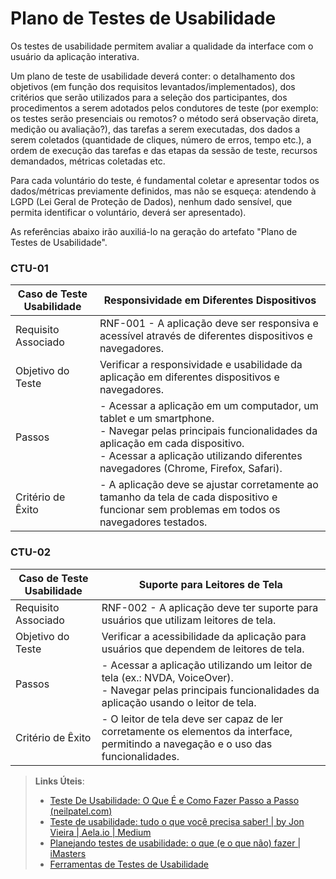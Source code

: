 # Plano de Testes de Usabilidade

Os testes de usabilidade permitem avaliar a qualidade da interface com o usuário da aplicação interativa.

Um plano de teste de usabilidade deverá conter: o detalhamento dos objetivos (em função dos requisitos levantados/implementados), dos critérios que serão utilizados para a seleção dos participantes, dos procedimentos a serem adotados pelos condutores de teste (por exemplo: os testes serão presenciais ou remotos? o método será observação direta, medição ou avaliação?), das tarefas a serem executadas, dos dados a serem coletados (quantidade de cliques, número de erros, tempo etc.), a ordem de execução das tarefas e das etapas da sessão de teste, recursos demandados, métricas coletadas etc.

Para cada voluntário do teste, é fundamental coletar e apresentar todos os dados/métricas previamente definidos, mas não se esqueça: atendendo à LGPD (Lei Geral de Proteção de Dados), nenhum dado sensível, que permita identificar o voluntário, deverá ser apresentado).

As referências abaixo irão auxiliá-lo na geração do artefato "Plano de Testes de Usabilidade".

### CTU-01
| **Caso de Teste Usabilidade** 	| **Responsividade em Diferentes Dispositivos** 	|
|--------------------------|-----------------------------------------|
| Requisito Associado 	| RNF-001 - A aplicação deve ser responsiva e acessível através de diferentes dispositivos e navegadores. |
| Objetivo do Teste 	| Verificar a responsividade e usabilidade da aplicação em diferentes dispositivos e navegadores. |
| Passos 	| - Acessar a aplicação em um computador, um tablet e um smartphone. <br> - Navegar pelas principais funcionalidades da aplicação em cada dispositivo. <br> - Acessar a aplicação utilizando diferentes navegadores (Chrome, Firefox, Safari). |
|Critério de Êxito | - A aplicação deve se ajustar corretamente ao tamanho da tela de cada dispositivo e funcionar sem problemas em todos os navegadores testados. | 

### CTU-02
| **Caso de Teste Usabilidade** 	| **Suporte para Leitores de Tela** 	|
|--------------------------|-----------------------------------------|
| Requisito Associado 	| RNF-002 - A aplicação deve ter suporte para usuários que utilizam leitores de tela. |
| Objetivo do Teste 	| Verificar a acessibilidade da aplicação para usuários que dependem de leitores de tela. |
| Passos 	| - Acessar a aplicação utilizando um leitor de tela (ex.: NVDA, VoiceOver). <br> - Navegar pelas principais funcionalidades da aplicação usando o leitor de tela. |
|Critério de Êxito | - O leitor de tela deve ser capaz de ler corretamente os elementos da interface, permitindo a navegação e o uso das funcionalidades. | 

> **Links Úteis**:
> - [Teste De Usabilidade: O Que É e Como Fazer Passo a Passo (neilpatel.com)](https://neilpatel.com/br/blog/teste-de-usabilidade/)
> - [Teste de usabilidade: tudo o que você precisa saber! | by Jon Vieira | Aela.io | Medium](https://medium.com/aela/teste-de-usabilidade-o-que-voc%C3%AA-precisa-saber-39a36343d9a6/)
> - [Planejando testes de usabilidade: o que (e o que não) fazer | iMasters](https://imasters.com.br/design-ux/planejando-testes-de-usabilidade-o-que-e-o-que-nao-fazer/)
> - [Ferramentas de Testes de Usabilidade](https://www.usability.gov/how-to-and-tools/resources/templates.html)
